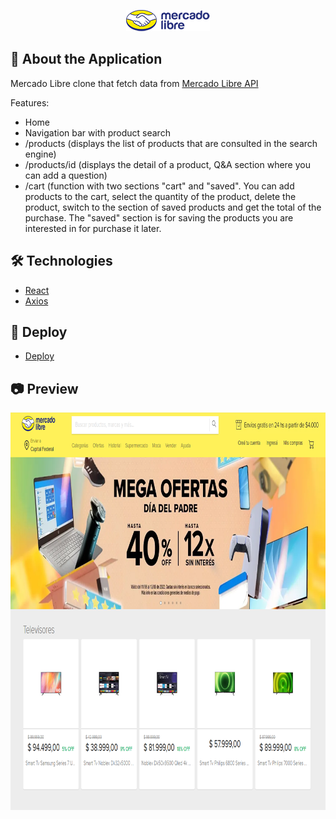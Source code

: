 <p align="center">
<img src="https://raw.githubusercontent.com/mgmaxi/MeLi/main/src/assets/images/full-logo.png" width="134" height="34" >
</p>

## 📄 <b> About the Application </b>

Mercado Libre clone that fetch data from [Mercado Libre API](https://developers.mercadolibre.com.ar)

Features:

- Home
- Navigation bar with product search
- /products (displays the list of products that are consulted in the search engine)
- /products/id (displays the detail of a product, Q&A section where you can add a question)
- /cart (function with two sections "cart" and "saved". You can add products to the cart, select the quantity of the product, delete the product, switch to the section of saved products and get the total of the purchase. The "saved" section is for saving the products you are interested in for purchase it later.

## 🛠️ <b> Technologies </b>

- [React](https://es.reactjs.org/)
- [Axios](https://axios-http.com)

## 🚀 <b> Deploy</b>

- [Deploy](https://clone-mercadolibre.firebaseapp.com/)

## 📷 <b> Preview </b>

<p align="center">
<img src="https://raw.githubusercontent.com/mgmaxi/MeLi/main/src/assets/images/preview.png" width="909" height="636" >
</p>
